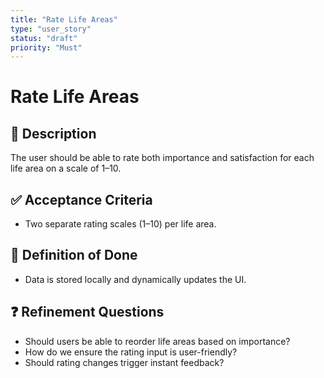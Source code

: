```yaml
---
title: "Rate Life Areas"
type: "user_story"
status: "draft"
priority: "Must"
---
```


# Rate Life Areas

## 📌 Description
The user should be able to rate both importance and satisfaction for each life area on a scale of 1–10.

## ✅ Acceptance Criteria
- Two separate rating scales (1–10) per life area.

## 🎯 Definition of Done
- Data is stored locally and dynamically updates the UI.

## ❓ Refinement Questions
- Should users be able to reorder life areas based on importance?
- How do we ensure the rating input is user-friendly?
- Should rating changes trigger instant feedback?
